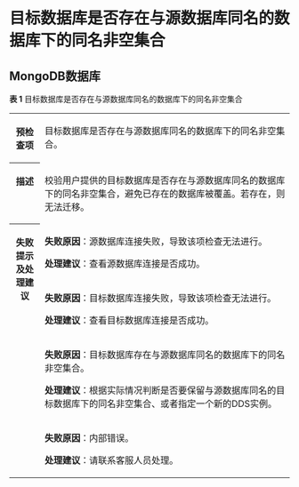 # 目标数据库是否存在与源数据库同名的数据库下的同名非空集合<a name="drs_11_0043"></a>

## MongoDB数据库<a name="section44628183348"></a>

**表 1**  目标数据库是否存在与源数据库同名的数据库下的同名非空集合

<a name="table18108192214474"></a>
<table><tbody><tr id="row19108192294711"><th class="firstcol" valign="top" width="11%" id="mcps1.2.3.1.1"><p id="p191087222477"><a name="p191087222477"></a><a name="p191087222477"></a><strong id="b13108162214473"><a name="b13108162214473"></a><a name="b13108162214473"></a>预检查项</strong></p>
</th>
<td class="cellrowborder" valign="top" width="89%" headers="mcps1.2.3.1.1 "><p id="p01081022104711"><a name="p01081022104711"></a><a name="p01081022104711"></a>目标数据库是否存在与源数据库同名的数据库下的<span class="keyword" id="keyword10961165684518"><a name="keyword10961165684518"></a><a name="keyword10961165684518"></a>同名非空集合</span>。</p>
</td>
</tr>
<tr id="row3108132254714"><th class="firstcol" valign="top" width="11%" id="mcps1.2.3.2.1"><p id="p1710810224473"><a name="p1710810224473"></a><a name="p1710810224473"></a><strong id="b510892211472"><a name="b510892211472"></a><a name="b510892211472"></a>描述</strong></p>
</th>
<td class="cellrowborder" valign="top" width="89%" headers="mcps1.2.3.2.1 "><p id="p15372705185323"><a name="p15372705185323"></a><a name="p15372705185323"></a>校验用户提供的目标数据库是否存在与源数据库同名的数据库下的同名非空集合，避免已存在的数据库被覆盖。若存在，则无法迁移。</p>
</td>
</tr>
<tr id="row212432224711"><th class="firstcol" rowspan="4" valign="top" width="11%" id="mcps1.2.3.3.1"><p id="p1412462211472"><a name="p1412462211472"></a><a name="p1412462211472"></a><strong id="b111246227470"><a name="b111246227470"></a><a name="b111246227470"></a>失败提示及<strong id="b117671048113514"><a name="b117671048113514"></a><a name="b117671048113514"></a>处理建议</strong></strong></p>
</th>
<td class="cellrowborder" valign="top" width="89%" headers="mcps1.2.3.3.1 "><p id="p18705213564"><a name="p18705213564"></a><a name="p18705213564"></a><strong id="b16814162110612"><a name="b16814162110612"></a><a name="b16814162110612"></a>失败原因</strong>：源数据库连接失败，导致该项检查无法进行。</p>
<p id="p7752512363"><a name="p7752512363"></a><a name="p7752512363"></a><strong id="b781383184011"><a name="b781383184011"></a><a name="b781383184011"></a>处理建议</strong>：查看源数据库连接是否成功。</p>
</td>
</tr>
<tr id="row129649259519"><td class="cellrowborder" valign="top" headers="mcps1.2.3.3.1 "><p id="p11964112511519"><a name="p11964112511519"></a><a name="p11964112511519"></a><strong id="b2033537163"><a name="b2033537163"></a><a name="b2033537163"></a>失败原因</strong>：目标数据库连接失败，导致该项检查无法进行。</p>
<p id="p131526501453"><a name="p131526501453"></a><a name="p131526501453"></a><strong id="b050145984012"><a name="b050145984012"></a><a name="b050145984012"></a>处理建议</strong>：查看目标数据库连接是否成功。</p>
</td>
</tr>
<tr id="row63381928054"><td class="cellrowborder" valign="top" headers="mcps1.2.3.3.1 "><p id="p183381228256"><a name="p183381228256"></a><a name="p183381228256"></a><strong id="b1498716381464"><a name="b1498716381464"></a><a name="b1498716381464"></a>失败原因</strong>：目标数据库存在与源数据库同名的数据库下的同名非空集合。</p>
<p id="p24392581751"><a name="p24392581751"></a><a name="p24392581751"></a><strong id="b19672315418"><a name="b19672315418"></a><a name="b19672315418"></a>处理建议</strong>：根据实际情况判断是否要保留与源数据库同名的目标数据库下的同名非空集合、或者指定一个新的DDS实例。</p>
</td>
</tr>
<tr id="row2012416221472"><td class="cellrowborder" valign="top" headers="mcps1.2.3.3.1 "><p id="p2331461466"><a name="p2331461466"></a><a name="p2331461466"></a><strong id="b14502154018615"><a name="b14502154018615"></a><a name="b14502154018615"></a>失败原因</strong>：内部错误。</p>
<p id="p15111111012612"><a name="p15111111012612"></a><a name="p15111111012612"></a><strong id="b15891153114115"><a name="b15891153114115"></a><a name="b15891153114115"></a>处理建议</strong>：请联系客服人员处理。</p>
</td>
</tr>
</tbody>
</table>

